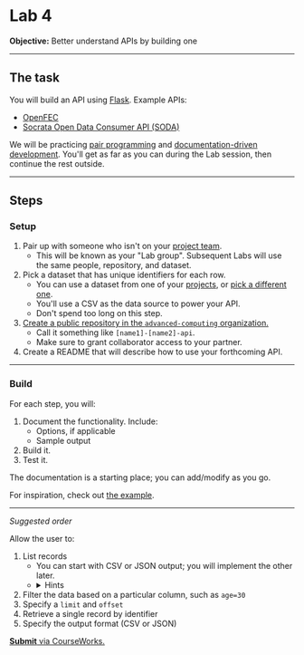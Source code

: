 # Lab 4

**Objective:** Better understand APIs by building one

---

## The task

You will build an API using [Flask](https://flask.palletsprojects.com/). Example APIs:

- [OpenFEC](https://api.open.fec.gov/developers/)
- [Socrata Open Data Consumer API (SODA)](https://dev.socrata.com/consumers/getting-started.html)

We will be practicing [pair programming](../docs/pairing.md) and [documentation-driven development](https://gist.github.com/zsup/9434452). You'll get as far as you can during the Lab session, then continue the rest outside.

---

## Steps

### Setup

1. Pair up with someone who isn't on your [project team](../docs/project_teams.csv).
   - This will be known as your "Lab group". Subsequent Labs will use the same people, repository, and dataset.
1. Pick a dataset that has unique identifiers for each row.
   - You can use a dataset from one of your [projects](../docs/project.md), or [pick a different one](https://python-public-policy.afeld.me/en/columbia/assignments/open_ended.html#open-data-portals).
   - You'll use a CSV as the data source to power your API.
   - Don't spend too long on this step.
1. [Create a public repository in the `advanced-computing` organization.](https://github.com/new?owner=advanced-computing&visibility=public)
   - Call it something like `[name1]-[name2]-api`.
   - Make sure to grant collaborator access to your partner.
1. Create a README that will describe how to use your forthcoming API.

---

### Build

For each step, you will:

1. Document the functionality. Include:
   - Options, if applicable
   - Sample output
1. Build it.
1. Test it.

The documentation is a starting place; you can add/modify as you go.

For inspiration, check out [the example](https://github.com/advanced-computing/lab_examples/tree/main/lab_04).

---

_Suggested order_

Allow the user to:

1. List records
   - You can start with CSV or JSON output; you will implement the other later.
   - <details><summary>Hints</summary>
      <ul>
         <li>See <a href="https://pandas.pydata.org/docs/reference/api/pandas.DataFrame.to_csv.html"><code>to_csv()</code></a> and <a href="https://pandas.pydata.org/docs/reference/api/pandas.DataFrame.to_json.html"><code>to_json()</code></a>.</li>
         <li>"If [the path is] None, the result is returned as a string."</li>
      <ul>
     </details>
1. Filter the data based on a particular column, such as `age=30`
1. Specify a `limit` and `offset`
1. Retrieve a single record by identifier
1. Specify the output format (CSV or JSON)

[**Submit** via CourseWorks.](https://courseworks2.columbia.edu/courses/210480/assignments)
